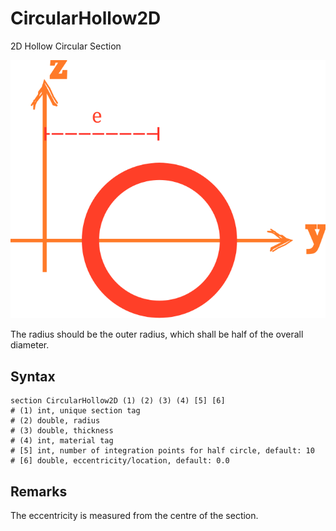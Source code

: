 # CircularHollow2D

2D Hollow Circular Section

![arrangement](PIC/CircularHollow.svg)

The radius should be the outer radius, which shall be half of the overall diameter.

## Syntax

```
section CircularHollow2D (1) (2) (3) (4) [5] [6]
# (1) int, unique section tag
# (2) double, radius
# (3) double, thickness
# (4) int, material tag
# [5] int, number of integration points for half circle, default: 10
# [6] double, eccentricity/location, default: 0.0
```

## Remarks

The eccentricity is measured from the centre of the section.
